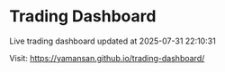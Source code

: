 # Trading Dashboard

Live trading dashboard updated at 2025-07-31 22:10:31

Visit: https://yamansan.github.io/trading-dashboard/
